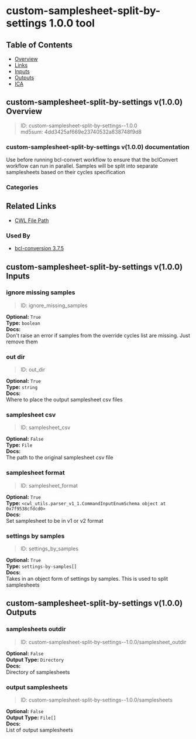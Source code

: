 
custom-samplesheet-split-by-settings 1.0.0 tool
===============================================

## Table of Contents
  
- [Overview](#custom-samplesheet-split-by-settings-v100-overview)  
- [Links](#related-links)  
- [Inputs](#custom-samplesheet-split-by-settings-v100-inputs)  
- [Outputs](#custom-samplesheet-split-by-settings-v100-outputs)  
- [ICA](#ica)  


## custom-samplesheet-split-by-settings v(1.0.0) Overview



  
> ID: custom-samplesheet-split-by-settings--1.0.0  
> md5sum: 4dd3425af669e23740532a838748f9d8

### custom-samplesheet-split-by-settings v(1.0.0) documentation
  
Use before running bcl-convert workflow to ensure that the bclConvert workflow can run in parallel.
Samples will be split into separate samplesheets based on their cycles specification

### Categories
  


## Related Links
  
- [CWL File Path](../../../../../../tools/custom-samplesheet-split-by-settings/1.0.0/custom-samplesheet-split-by-settings__1.0.0.cwl)  


### Used By
  
- [bcl-conversion 3.7.5](../../../workflows/bcl-conversion/3.7.5/bcl-conversion__3.7.5.md)  

  


## custom-samplesheet-split-by-settings v(1.0.0) Inputs

### ignore missing samples



  
> ID: ignore_missing_samples
  
**Optional:** `True`  
**Type:** `boolean`  
**Docs:**  
Don't raise an error if samples from the override cycles list are missing. Just remove them


### out dir



  
> ID: out_dir
  
**Optional:** `True`  
**Type:** `string`  
**Docs:**  
Where to place the output samplesheet csv files


### samplesheet csv



  
> ID: samplesheet_csv
  
**Optional:** `False`  
**Type:** `File`  
**Docs:**  
The path to the original samplesheet csv file


### samplesheet format



  
> ID: samplesheet_format
  
**Optional:** `True`  
**Type:** `<cwl_utils.parser_v1_1.CommandInputEnumSchema object at 0x7f9538cfdcd0>`  
**Docs:**  
Set samplesheet to be in v1 or v2 format


### settings by samples



  
> ID: settings_by_samples
  
**Optional:** `True`  
**Type:** `settings-by-samples[]`  
**Docs:**  
Takes in an object form of settings by samples. This is used to split samplesheets

  


## custom-samplesheet-split-by-settings v(1.0.0) Outputs

### samplesheets outdir



  
> ID: custom-samplesheet-split-by-settings--1.0.0/samplesheet_outdir  

  
**Optional:** `False`  
**Output Type:** `Directory`  
**Docs:**  
Directory of samplesheets
  


### output samplesheets



  
> ID: custom-samplesheet-split-by-settings--1.0.0/samplesheets  

  
**Optional:** `False`  
**Output Type:** `File[]`  
**Docs:**  
List of output samplesheets
  

  

